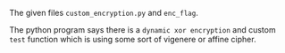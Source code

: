 The given files `custom_encryption.py` and `enc_flag`.

The python program says there is a `dynamic xor encryption` and custom `test` function which is using some sort of vigenere or affine cipher.
